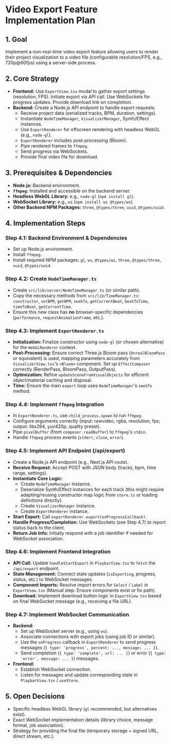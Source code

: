 # Video Export Feature Implementation Plan

## 1. Goal

Implement a non-real-time video export feature allowing users to render their project visualization to a video file (configurable resolution/FPS, e.g., 720p@60fps) using a server-side process.

## 2. Core Strategy

- **Frontend:** Use `ExportView.tsx` modal to gather export settings (resolution, FPS). Initiate export via API call. Use WebSockets for progress updates. Provide download link on completion.
- **Backend:** Create a Node.js API endpoint to handle export requests.
    - Receive project data (serialized tracks, BPM, duration, settings).
    - Instantiate `NodeTimeManager`, `VisualizerManager`, Synth/Effect instances.
    - Use `ExportRenderer` for offscreen rendering with headless WebGL (e.g., `node-gl`).
    - `ExportRenderer` includes post-processing (Bloom).
    - Pipe rendered frames to `ffmpeg`.
    - Send progress via WebSockets.
    - Provide final video file for download.

## 3. Prerequisites & Dependencies

- **Node.js:** Backend environment.
- **`ffmpeg`:** Installed and accessible on the backend server.
- **Headless WebGL Library:** e.g., `node-gl` (`npm install gl`).
- **WebSocket Library:** e.g., `ws` (`npm install ws @types/ws`).
- **Other Backend NPM Packages:** `three`, `@types/three`, `uuid`, `@types/uuid`.

## 4. Implementation Steps

### Step 4.1: Backend Environment & Dependencies
- Set up Node.js environment.
- Install `ffmpeg`.
- Install required NPM packages: `gl`, `ws`, `@types/ws`, `three`, `@types/three`, `uuid`, `@types/uuid`.

### Step 4.2: Create `NodeTimeManager.ts`
- Create `src/lib/server/NodeTimeManager.ts` (or similar path).
- Copy the necessary methods from `src/lib/TimeManager.ts`: `constructor`, `setBPM`, `getBPM`, `seekTo`, `getCurrentBeat`, `beatToTime`, `timeToBeat`, `getCurrentTime`.
- Ensure this new class has **no** browser-specific dependencies (`performance`, `requestAnimationFrame`, etc.).

### Step 4.3: Implement `ExportRenderer.ts`
- **Initialization:** Finalize constructor using `node-gl` (or chosen alternative) for the `WebGLRenderer` context.
- **Post-Processing:** Ensure correct Three.js Bloom pass (`UnrealBloomPass` or equivalent) is used, mapping parameters accurately from `VisualizerView.tsx`'s `<Bloom>` component. Set up `EffectComposer` correctly (RenderPass, BloomPass, OutputPass).
- **Optimization:** Refine `updateSceneFromVisualObjects` for efficient object/material caching and disposal.
- **Time:** Ensure the main `export` loop uses `NodeTimeManager`'s `seekTo` method.

### Step 4.4: Implement `ffmpeg` Integration
- In `ExportRenderer.ts`, use `child_process.spawn` to run `ffmpeg`.
- Configure arguments correctly (input: rawvideo, rgba, resolution, fps; output: libx264, yuv420p, quality preset).
- Pipe `pixelBuffer` (from `composer.readBuffer`) to `ffmpeg`'s `stdin`.
- Handle `ffmpeg` process events (`stderr`, `close`, `error`).

### Step 4.5: Implement API Endpoint (/api/export)
- Create a Node.js API endpoint (e.g., Next.js API route).
- **Receive Request:** Accept POST with JSON body (tracks, bpm, time range, settings).
- **Instantiate Core Logic:**
    - Create `NodeTimeManager` instance.
    - Deserialize Synth/Effect instances for each track (this might require adapting/reusing constructor map logic from `store.ts` or loading definitions directly).
    - Create `VisualizerManager` instance.
    - Create `ExportRenderer` instance.
- **Start Export:** Call `exportRenderer.export(onProgressCallback)`.
- **Handle Progress/Completion:** Use WebSockets (see Step 4.7) to report status back to the client.
- **Return Job Info:** Initially respond with a job identifier if needed for WebSocket association.

### Step 4.6: Implement Frontend Integration
- **API Call:** Update `handleStartExport` in `PlaybarView.tsx` to `fetch` the `/api/export` endpoint.
- **State Management:** Connect state updates (`isExporting`, progress, status, etc.) to WebSocket messages.
- **Component Imports:** Resolve import errors for `Select` / `Label` in `ExportView.tsx` (Manual step: Ensure components exist or fix path).
- **Download:** Implement download button logic in `ExportView.tsx` based on final WebSocket message (e.g., receiving a file URL).

### Step 4.7: Implement WebSocket Communication
- **Backend:**
    - Set up WebSocket server (e.g., using `ws`).
    - Associate connections with export jobs (using job ID or similar).
    - Use the `onProgress` callback in `ExportRenderer` to send progress messages (`{ type: 'progress', percent: ..., message: ... }`).
    - Send completion (`{ type: 'complete', url: ... }`) or error (`{ type: 'error', message: ... }`) messages.
- **Frontend:**
    - Establish WebSocket connection.
    - Listen for messages and update corresponding state in `PlaybarView.tsx` / `useStore`.

## 5. Open Decisions

- Specific headless WebGL library (`gl` recommended, but alternatives exist).
- Exact WebSocket implementation details (library choice, message format, job association).
- Strategy for providing the final file (temporary storage + signed URL, direct stream, etc.). 